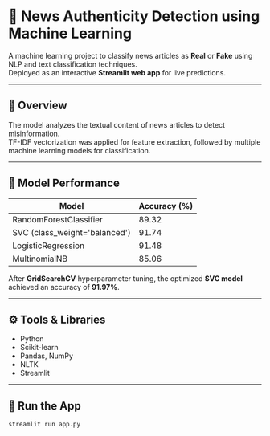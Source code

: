# 📰 News Authenticity Detection using Machine Learning

A machine learning project to classify news articles as **Real** or **Fake** using NLP and text classification techniques.  
Deployed as an interactive **Streamlit web app** for live predictions.

---

## 📘 Overview
The model analyzes the textual content of news articles to detect misinformation.  
TF-IDF vectorization was applied for feature extraction, followed by multiple machine learning models for classification.

---

## 🧠 Model Performance

| Model                              | Accuracy (%) |
|------------------------------------|---------------|
| RandomForestClassifier             | 89.32         |
| SVC (class_weight='balanced')      | 91.74         |
| LogisticRegression                 | 91.48         |
| MultinomialNB                      | 85.06         |

After **GridSearchCV** hyperparameter tuning, the optimized **SVC model** achieved an accuracy of **91.97%**.

---

## ⚙️ Tools & Libraries
- Python  
- Scikit-learn  
- Pandas, NumPy  
- NLTK  
- Streamlit  

---

## 🚀 Run the App
```bash
streamlit run app.py
